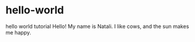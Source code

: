 # hello-world
hello world tutorial
Hello! My name is Natali. I like cows, and the sun makes me happy.
